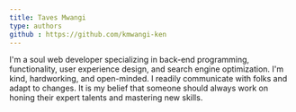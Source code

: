 ```yaml
---
title: Taves Mwangi
type: authors
github : https://github.com/kmwangi-ken
---
```

I'm a soul web developer specializing in back-end programming, functionality, user experience design, and search engine optimization. I'm kind, hardworking, and open-minded. I readily communicate with folks and adapt to changes. It is my belief that someone should always work on honing their expert talents and mastering new skills.